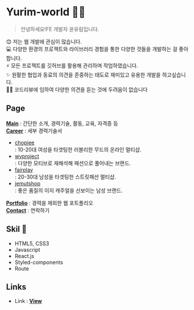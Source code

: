 # Yurim-world 🙋‍♀️
> 안녕하세요!FE 개발자 윤유림입니다.

😊 저는 웹 개발에 관심이 많습니다. <br/>
💻 다양한 환경의 프로젝트와 라이브러리 경험을 통한 다양한 것들을 개발하는 걸 좋아합니다.<br/>
⚡ 모든 프로젝트를 깃허브를 활용해 관리하며 작업하였습니다.<br/>
✨ 원활한 협업과 동료의 의견을 존중하는 태도로 재미있고 유용한 개발을 하고싶습니다.<br/>
🙆‍♀️ 코드리뷰에 임하여 다양한 의견을 듣는 것에 두려움이 없습니다

## Page
[__Main__](https://github.com/xururuca9797/yurim-world) : 간단한 소개, 경력기술, 활동, 교육, 자격증 등<br/>
[__Career__](https://xururuca9797.github.io/yurim.dev/career) : 세부 경력기술서<br/>
-  [chopiee](www.chopiee.com) <br/>
: 10-20대 여성을 타겟팅한 러블리한 무드의 온라인 멀티샵.
-  [wvproject](www.wvproject.co.kr) <br/>
: 다양한 모티브로 재해석해 패션으로 풀어내는 브랜드.
-  [fairplay](www.fairplay142.com)<br/>
 : 20-30대 남성을 타겟팅한 스트릿패션 멀티샵.
-  [jemutshop](www.jemutshop.com)<br/>
: 좋은 품질의 이지 캐주얼을 선보이는 남성 브랜드.

[__Portfolio__](https://xururuca9797.github.io/yurim.dev/portfolio) : 경력을 제외한 웹 포트폴리오<br/>
[__Contact__](https://xururuca9797.github.io/yurim.dev/Contact) : 연락하기


## Skil 📃
- HTML5, CSS3
- Javascript
- React.js
- Styled-components
- Route

## Links
-  Link : [__View__](https://xururuca9797.github.io/yurim.dev/)
